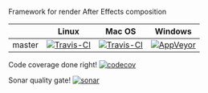 Framework for render After Effects composition

|         | Linux  | Mac OS | Windows |
| ------- | ------ | ------ | ------- |
| master  | [![Travis-CI](https://travis-ci.org/irov/libmovie.svg?branch=master)](https://travis-ci.org/irov/libmovie) | [![Travis-CI](https://travis-ci.org/irov/libmovie.svg?branch=master)](https://travis-ci.org/irov/libmovie) | [![AppVeyor](https://ci.appveyor.com/api/projects/status/s0yio92rsujopyug?svg=true)](https://ci.appveyor.com/project/irov/libmovie) |

Code coverage done right!
[![codecov](https://codecov.io/gh/irov/libmovie/branch/master/graph/badge.svg)](https://codecov.io/gh/irov/libmovie)

Sonar quality gate!
[![sonar](https://sonarcloud.io/api/project_badges/measure?project=com.wondeland.libmovie&metric=alert_status)](https://sonarcloud.io/dashboard?id=com.wondeland.libmovie)
